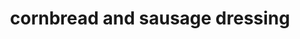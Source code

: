 ---
servings:
notes:
nutritionFacts: |-
  * 549 calories
  * 32.6 g fat
  * 53.3 g carbohydrates
  * 11.1 g protein
  * 122 mg cholesterol
  * 2145 mg sodium
directions: |-
  * Prepare biscuits (enough to make 4 cups crumbled), and one 8x8 inch pan cornbread according to package directions
  * Cool and crumble
  * Preheat oven to 350 degrees f (175 degrees c)
  * In a small pot, combine onion, celery, margarine and chicken broth
  * Bring to boil and cook vegetables until tender
  * In a 2-quart casserole dish, combine 4 cups crumbled cornbread, 4 cups biscuit crumbs, salt, pepper, sausage, chopped eggs and sage
  * Pour broth and vegetables over bread mixture, and stir until combined
  * Bake in the preheated oven for 30 to 45 minutes
ingredients: |-
  * 1 (12 ounce) package refrigerated biscuit dough
  * 1 (8 ounce) package corn bread mix
  * 1 cup diced onion
  * 1 cup diced celery
  * 1/2 cup butter, softened
  * 1/2 teaspoon salt
  * 1/2 teaspoon ground black pepper
  * 2 (14.5 ounce) cans chicken broth
  * 1 lb ground pork sausage
  * 2 hard-cooked eggs
  * 1 teaspoon dried sage (optional)
rating:
ease:
category: side dish
subcategory: ['bread']
href: 'https://www.allrecipes.com/recipe/13688/cornbread-dressing-i/?prop28=body&prop29=mainrecipetitle&hid=&did=38298-20181122&prop24=etaf&prop25=38298&prop26=recipe-to-a-friend&prop27=&utm_campaign=recipe-to-a-friend_lifecycle&utm_source=allrecipes.com&utm_medium=email&utm_content=112218&cid=38298&mid=16439004492'
totalTime: 1 hour 15 minutes
cookTime: 30 minutes
prepTime: 45 minutes
title: cornbread and sausage dressing
path: /cornbread-and-sausage-dressing
---